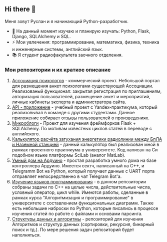 ## Hi there 👋

Меня зовут Руслан и я начинающий Python-разработчик.

- 🌱 На данный момент изучаю и планирую изучать: Python, Flask, Django, SQLAlchemy и SQL.
- ⚡  Мои увлечения: программирование, математика, физика, техника и инженерные системы, английский язык.
- 📚 Я студент радиофакультета заочного отделения.

### Мои репозитории и их краткое описание
1. [Ассоциация психологов](https://github.com/shakertov/association) - коммерческий проект. Небольшой портал для размещения анкет психологами существующей Ассоциации. Реализованый функционал: закрытая регистрация по приглашениям, авторизация пользователей, размещение анкет и мероприятий, личные кабинеты эксперта и администратора сайта.
2. [API - приложение](https://github.com/shakertov/api_yamdb) - учебный проект с Yandex-практикума, который реализовывал в команде с другими студентами. Данное приложение собирает отзывы пользователей о произведениях.
3. [Микроблоги](https://github.com/shakertov/microblog) - Проект для изучения фреймфорков Flask + SQLAlchemy. По мотивам известных циклов статей в переводе с английского.
4. [Калькулятор расчёта затухания энергетики радиолинии между БпЛА и Наземной станцией](https://github.com/shakertov/attenuation) - данный калькулятор был реализован мной в рамках проектного практикума в университете. Код написан на Си подобном языке платформы SciLab (аналог MatLab).
5. [Умный дом на Ардуино](https://github.com/shakertov/smarthome) - простая разработка умного дома на базе контроллера Ардуино. Имеется сектч, написанный на C++, и Telegramm Bot на Python, который получает данные с UART порта отправляет непосредственно в чат Telegram Bot'a.
6. [Изучение языков программирования](https://github.com/shakertov/tasks) - в данном репозитории собраны задачи по C++ на целые числа, действительные числа, условный оператор, цикл while. Имеются работы, сделанные в рамках курса "Алгоритмизация и программирование" в университете с составлением функциональных диаграмм. Также есть небольшие наброски по Python, которые писались в процессе изучения статей по работе с файлами и основами парсинга.
7. [Структуры данных и алгоритмы](https://github.com/shakertov/structures) - репозиторий для изучения Алгоритмов и структур данных (сортировки, рекурсия, бинарный поиск и тд.). По мере решения задач репозиторий будет наполняться.
<!--
**shakertov/shakertov** is a ✨ _special_ ✨ repository because its `README.md` (this file) appears on your GitHub profile.

Here are some ideas to get you started:

- 🔭 I’m currently working on ...
- 🌱 I’m currently learning ...
- 👯 I’m looking to collaborate on ...
- 🤔 I’m looking for help with ...
- 💬 Ask me about ...
- 📫 How to reach me: ...
- 😄 Pronouns: ...
- ⚡ Fun fact: ...
-->

